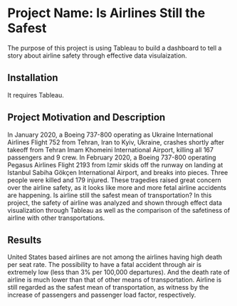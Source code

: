# Project Name: Is Airlines Still the Safest

The purpose of this project is using Tableau to build a dashboard to tell a story about airline safety through effective data visulaization.

## Installation
It requires Tableau.

## Project Motivation and Description
In January 2020, a Boeing 737-800 operating as Ukraine International Airlines Flight 752 from Tehran, Iran to Kyiv, Ukraine, crashes shortly after takeoff from Tehran Imam Khomeini International Airport, killing all 167 passengers and 9 crew. In February 2020, a Boeing 737-800 operating Pegasus Airlines Flight 2193 from Izmir skids off the runway on landing at Istanbul Sabiha Gökçen International Airport, and breaks into pieces. Three people were killed and 179 injured. These tragedies raised great concern over the airline safety, as it looks like more and more fetal airline accidents are happening. Is airline still the safest mean of transportation?
In this project, the safety of airline was analyzed and shown through effect data visualization through Tableau as well as the comparison of the safetiness of airline with other transportations.

## Results
United States based airlines are not among the airlines having high death per seat rate. The possibility to have a fatal accident through air is extremely low (less than 3% per
100,000 departures). And the death rate of airline is much lower than that of other means of transportation. Airline is still regarded as the safest mean of transportation, as witness by the increase of passengers and passenger load factor, respectively.
